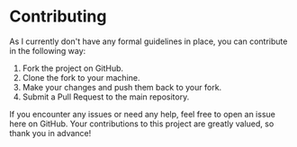 # Contributing

As I currently don't have any formal guidelines in place, you can contribute in the following way:

1. Fork the project on GitHub.
2. Clone the fork to your machine.
3. Make your changes and push them back to your fork.
4. Submit a Pull Request to the main repository.


If you encounter any issues or need any help, feel free to open an issue here on GitHub. Your contributions to this project are greatly valued, so thank you in advance!
